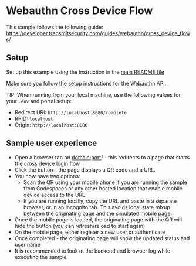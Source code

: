 # Webauthn Cross Device Flow

This sample follows the following guide:
https://developer.transmitsecurity.com/guides/webauthn/cross_device_flows/

## Setup

Set up this example using the instruction in the [main README file](../README.md)

Make sure you follow the setup instructions for the Webauthn API.

TIP: When running from your local machine, use the following values for your `.env` and portal
setup:

- Redirect URI: `http://localhost:8080/complete`
- RPID: `localhost`
- Origin: `http://localhost:8080`

## Sample user experience

- Open a browser tab on <domain:port>/ - this redirects to a page that starts the cross device login
  flow
- Click the button - the page displays a QR code and a URL.
- You now have two options:
  - Scan the QR using your mobile phone if you are running the sample from Codespaces or any other
    hosted location that enable mobile device access to the URL.
  - If you are running locally, copy the URL and paste in a separate browser, or in an incognito
    tab. This avoids local state mixup between the originating page and the simulated mobile page.
- Once the mobile page is loaded, the originating page with the QR will hide the button (you can
  refresh/reload to start again)
- On the mobile page, either register a new user or authenticate
- Once completed - the originating page will show the updated status and user name
- It is recommended to look at the backend and browser log while executing the sample
